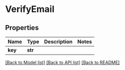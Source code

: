 # VerifyEmail

## Properties
Name | Type | Description | Notes
------------ | ------------- | ------------- | -------------
**key** | **str** |  | 

[[Back to Model list]](../README.md#documentation-for-models) [[Back to API list]](../README.md#documentation-for-api-endpoints) [[Back to README]](../README.md)


